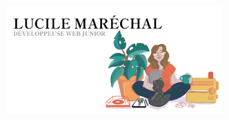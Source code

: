 
  
  <p align="center">
  <img src="https://github.com/LucileMarechal/LucileMarechal/blob/main/img/dessinHobbies.png"  alt="Lucile Maréchald" style="margin-right: 20px"/>

  
 



<!--
**LucileMarechal/LucileMarechal** is a ✨ _special_ ✨ repository because its `README.md` (this file) appears on your GitHub profile.

Here are some ideas to get you started:

- 🔭 I’m currently working on ...
- 🌱 I’m currently learning ...
- 👯 I’m looking to collaborate on ...
- 🤔 I’m looking for help with ...
- 💬 Ask me about ...
- 📫 How to reach me: ...
- 😄 Pronouns: ...
- ⚡ Fun fact: ...
-->
